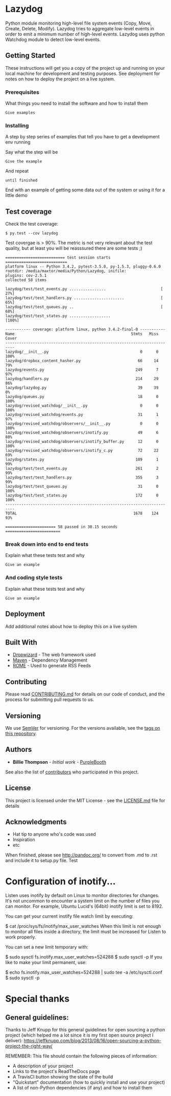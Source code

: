 


# Lazydog

Python module monitoring high-level file system events (Copy, Move, Create, Delete, Modify). Lazydog tries to aggregate low-level events in order to emit a minimum number of high-level events. Lazydog uses python Watchdog module to detect low-level events.

## Getting Started

These instructions will get you a copy of the project up and running on your local machine for development and testing purposes. See deployment for notes on how to deploy the project on a live system.

### Prerequisites

What things you need to install the software and how to install them

```
Give examples
```

### Installing

A step by step series of examples that tell you have to get a development env running

Say what the step will be

```
Give the example
```

And repeat

```
until finished
```

End with an example of getting some data out of the system or using it for a little demo

## Test coverage

Check the test coverage:
```
$ py.test --cov lazydog
```

Test covergae is > 90%. The metric is not very relevant about the test quality, but at least you will be reasssured there are some tests ;)

```
========================== test session starts ===========================
platform linux -- Python 3.4.2, pytest-3.5.0, py-1.5.3, pluggy-0.6.0
rootdir: /media/maxtor/media/Python/Lazydog, inifile:
plugins: cov-2.5.1
collected 58 items

lazydog/test/test_events.py ................                        [ 27%]
lazydog/test/test_handlers.py ......................                [ 65%]
lazydog/test/test_queues.py ..                                      [ 68%]
lazydog/test/test_states.py ..................                      [100%]

----------- coverage: platform linux, python 3.4.2-final-0 -----------
Name                                                   Stmts   Miss  Cover
--------------------------------------------------------------------------
lazydog/__init__.py                                        0      0   100%
lazydog/dropbox_content_hasher.py                         66     14    79%
lazydog/events.py                                        249      7    97%
lazydog/handlers.py                                      214     29    86%
lazydog/lazydog.py                                        39     39     0%
lazydog/queues.py                                         18      0   100%
lazydog/revised_watchdog/__init__.py                       0      0   100%
lazydog/revised_watchdog/events.py                        31      1    97%
lazydog/revised_watchdog/observers/__init__.py             0      0   100%
lazydog/revised_watchdog/observers/inotify.py             49      6    88%
lazydog/revised_watchdog/observers/inotify_buffer.py      12      0   100%
lazydog/revised_watchdog/observers/inotify_c.py           72     22    69%
lazydog/states.py                                        109      1    99%
lazydog/test/test_events.py                              261      2    99%
lazydog/test/test_handlers.py                            355      3    99%
lazydog/test/test_queues.py                               31      0   100%
lazydog/test/test_states.py                              172      0   100%
--------------------------------------------------------------------------
TOTAL                                                   1678    124    93%

====================== 58 passed in 30.15 seconds ========================
```

### Break down into end to end tests

Explain what these tests test and why

```
Give an example
```

### And coding style tests

Explain what these tests test and why

```
Give an example
```

## Deployment

Add additional notes about how to deploy this on a live system

## Built With

* [Dropwizard](http://www.dropwizard.io/1.0.2/docs/) - The web framework used
* [Maven](https://maven.apache.org/) - Dependency Management
* [ROME](https://rometools.github.io/rome/) - Used to generate RSS Feeds

## Contributing

Please read [CONTRIBUTING.md](https://gist.github.com/PurpleBooth/b24679402957c63ec426) for details on our code of conduct, and the process for submitting pull requests to us.

## Versioning

We use [SemVer](http://semver.org/) for versioning. For the versions available, see the [tags on this repository](https://github.com/your/project/tags). 

## Authors

* **Billie Thompson** - *Initial work* - [PurpleBooth](https://github.com/PurpleBooth)

See also the list of [contributors](https://github.com/your/project/contributors) who participated in this project.

## License

This project is licensed under the MIT License - see the [LICENSE.md](LICENSE.md) file for details

## Acknowledgments

* Hat tip to anyone who's code was used
* Inspiration
* etc



When finished, please see http://pandoc.org/ to convert from .md to .rst and include it to setup.py file.
Test


# Configuration of inotify...

Listen uses inotify by default on Linux to monitor directories for changes. It's not uncommon to encounter a system limit on the number of files you can monitor. For example, Ubuntu Lucid's (64bit) inotify limit is set to 8192.
 
You can get your current inotify file watch limit by executing:
 
$ cat /proc/sys/fs/inotify/max_user_watches
When this limit is not enough to monitor all files inside a directory, the limit must be increased for Listen to work properly.
 
You can set a new limit temporary with:
 
$ sudo sysctl fs.inotify.max_user_watches=524288
$ sudo sysctl -p
If you like to make your limit permanent, use:
 
$ echo fs.inotify.max_user_watches=524288 | sudo tee -a /etc/sysctl.conf
$ sudo sysctl -p




# Special thanks

## General guidelines:

Thanks to Jeff Knupp for this general guidelines for open sourcing a python project (which helped me a lot since it is my first open source project I deliver):
https://jeffknupp.com/blog/2013/08/16/open-sourcing-a-python-project-the-right-way/

REMEMBER: This file should contain the following pieces of information: 
* A description of your project
* Links to the project's ReadTheDocs page
* A TravisCI button showing the state of the build
* "Quickstart" documentation (how to quickly install and use your project)
* A list of non-Python dependencies (if any) and how to install them

